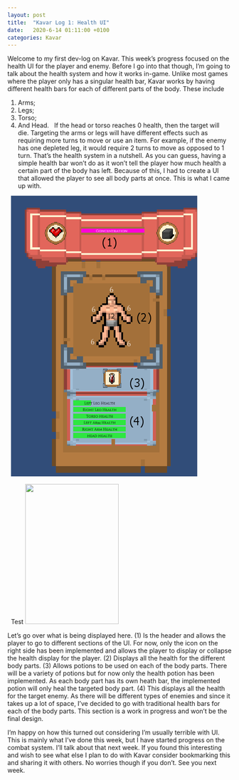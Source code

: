 ```yaml
---
layout: post
title:  "Kavar Log 1: Health UI"
date:   2020-6-14 01:11:00 +0100
categories: Kavar
---
```

Welcome to my first dev-log on Kavar. This week’s progress focused on the health UI for the player and enemy. Before I go into that though, I’m going to talk about the health system and how it works in-game.
Unlike most games where the player only has a singular health bar, Kavar works by having different health bars for each of different parts of the body. These include
1.	Arms;
2.	Legs;
3.	Torso;
4.	And Head.
&nbsp;
If the head or torso reaches 0 health, then the target will die. Targeting the arms or legs will have different effects such as requiring more turns to move or use an item. For example, if the enemy has one depleted leg, it would require 2 turns to move as opposed to 1 turn. 
That’s the health system in a nutshell. As you can guess, having a simple health bar won’t do as it won’t tell the player how much health a certain part of the body has left. Because of this, I had to create a UI that allowed the player to see all body parts at once. This is what I came up with.

&nbsp;
![](/images/interactionmenuV2.PNG)
&nbsp;

&nbsp;
Test
<img align="centre" width="210" height="315" src="http://www.kyles01/images/interactionmenuV2.PNG">
&nbsp;

Let’s go over what is being displayed here.
(1)	Is the header and allows the player to go to different sections of the UI. For now, only the icon on the right side has been implemented and allows the player to display or collapse the health display for the player.
(2)	Displays all the health for the different body parts. 
(3)	Allows potions to be used on each of the body parts. There will be a variety of potions but for now only the health potion has been implemented. As each body part has its own heath bar, the implemented potion will only heal the targeted body part.
(4)	This displays all the health for the target enemy. As there will be different types of enemies and since it takes up a lot of space, I’ve decided to go with traditional health bars for each of the body parts. This section is a work in progress and won’t be the final design.
&nbsp;

I’m happy on how this turned out considering I’m usually terrible with UI. This is mainly what I’ve done this week, but I have started progress on the combat system. I’ll talk about that next week. 
If you found this interesting and wish to see what else I plan to do with Kavar consider bookmarking this and sharing it with others. No worries though if you don’t. See you next week.
